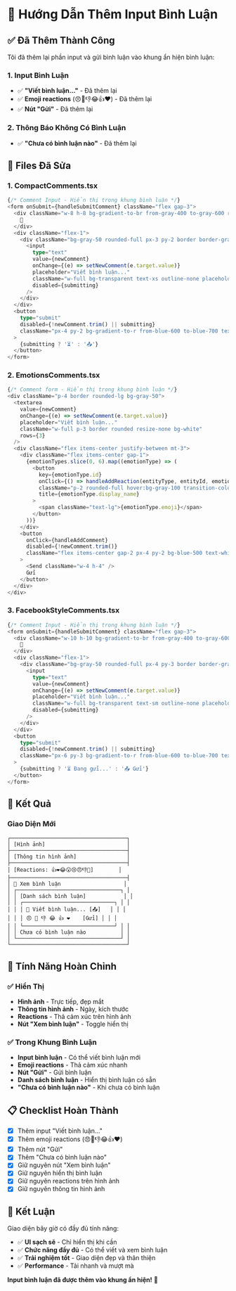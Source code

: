 # 💬 Hướng Dẫn Thêm Input Bình Luận

## ✅ **Đã Thêm Thành Công**

Tôi đã thêm lại phần input và gửi bình luận vào khung ẩn hiện bình luận:

### **1. Input Bình Luận**
- ✅ **"Viết bình luận..."** - Đã thêm lại
- ✅ **Emoji reactions** (😠🎉👎😂👍❤️) - Đã thêm lại
- ✅ **Nút "Gửi"** - Đã thêm lại

### **2. Thông Báo Không Có Bình Luận**
- ✅ **"Chưa có bình luận nào"** - Đã thêm lại

## 🔧 **Files Đã Sửa**

### **1. CompactComments.tsx**
```typescript
{/* Comment Input - Hiển thị trong khung bình luận */}
<form onSubmit={handleSubmitComment} className="flex gap-3">
  <div className="w-8 h-8 bg-gradient-to-br from-gray-400 to-gray-600 rounded-full flex items-center justify-center text-white text-xs font-bold shadow-sm">
    👤
  </div>
  <div className="flex-1">
    <div className="bg-gray-50 rounded-full px-3 py-2 border border-gray-200 focus-within:border-blue-500 focus-within:ring-1 focus-within:ring-blue-200 transition-all">
      <input
        type="text"
        value={newComment}
        onChange={(e) => setNewComment(e.target.value)}
        placeholder="Viết bình luận..."
        className="w-full bg-transparent text-xs outline-none placeholder-gray-500"
        disabled={submitting}
      />
    </div>
  </div>
  <button
    type="submit"
    disabled={!newComment.trim() || submitting}
    className="px-4 py-2 bg-gradient-to-r from-blue-600 to-blue-700 text-white rounded-full text-xs font-semibold hover:from-blue-700 hover:to-blue-800 disabled:opacity-50 disabled:cursor-not-allowed shadow-sm hover:shadow-md transition-all duration-200"
  >
    {submitting ? '⏳' : '📤'}
  </button>
</form>
```

### **2. EmotionsComments.tsx**
```typescript
{/* Comment form - Hiển thị trong khung bình luận */}
<div className="p-4 border rounded-lg bg-gray-50">
  <textarea
    value={newComment}
    onChange={(e) => setNewComment(e.target.value)}
    placeholder="Viết bình luận..."
    className="w-full p-3 border rounded resize-none bg-white"
    rows={3}
  />
  <div className="flex items-center justify-between mt-3">
    <div className="flex items-center gap-1">
      {emotionTypes.slice(0, 6).map((emotionType) => (
        <button
          key={emotionType.id}
          onClick={() => handleAddReaction(entityType, entityId, emotionType.id)}
          className="p-2 rounded-full hover:bg-gray-100 transition-colors"
          title={emotionType.display_name}
        >
          <span className="text-lg">{emotionType.emoji}</span>
        </button>
      ))}
    </div>
    <button
      onClick={handleAddComment}
      disabled={!newComment.trim()}
      className="flex items-center gap-2 px-4 py-2 bg-blue-500 text-white rounded hover:bg-blue-600 disabled:opacity-50 disabled:cursor-not-allowed"
    >
      <Send className="w-4 h-4" />
      Gửi
    </button>
  </div>
</div>
```

### **3. FacebookStyleComments.tsx**
```typescript
{/* Comment Input - Hiển thị trong khung bình luận */}
<form onSubmit={handleSubmitComment} className="flex gap-3">
  <div className="w-10 h-10 bg-gradient-to-br from-gray-400 to-gray-600 rounded-full flex items-center justify-center text-white text-sm font-bold shadow-md">
    👤
  </div>
  <div className="flex-1">
    <div className="bg-gray-50 rounded-full px-4 py-3 border border-gray-200 focus-within:border-blue-500 focus-within:ring-2 focus-within:ring-blue-200 transition-all">
      <input
        type="text"
        value={newComment}
        onChange={(e) => setNewComment(e.target.value)}
        placeholder="Viết bình luận..."
        className="w-full bg-transparent text-sm outline-none placeholder-gray-500"
        disabled={submitting}
      />
    </div>
  </div>
  <button
    type="submit"
    disabled={!newComment.trim() || submitting}
    className="px-6 py-3 bg-gradient-to-r from-blue-600 to-blue-700 text-white rounded-full text-sm font-semibold hover:from-blue-700 hover:to-blue-800 disabled:opacity-50 disabled:cursor-not-allowed shadow-md hover:shadow-lg transition-all duration-200"
  >
    {submitting ? '⏳ Đang gửi...' : '📤 Gửi'}
  </button>
</form>
```

## 🎯 **Kết Quả**

### **Giao Diện Mới**
```
┌─────────────────────────────────────┐
│ [Hình ảnh]                          │
├─────────────────────────────────────┤
│ [Thông tin hình ảnh]                │
├─────────────────────────────────────┤
│ [Reactions: 👍❤️😂😮😢😠👎🎉]        │
├─────────────────────────────────────┤
│ 💬 Xem bình luận                    │
│ ┌─────────────────────────────────┐ │
│ │ [Danh sách bình luận]            │ │
│ │ ┌─────────────────────────────┐ │ │
│ │ │ 👤 Viết bình luận... [📤]   │ │ │
│ │ │ 😠 🎉 👎 😂 👍 ❤️    [Gửi] │ │ │
│ │ └─────────────────────────────┘ │ │
│ │ Chưa có bình luận nào           │ │
│ └─────────────────────────────────┘ │
└─────────────────────────────────────┘
```

## 🚀 **Tính Năng Hoàn Chỉnh**

### **✅ Hiển Thị**
- **Hình ảnh** - Trực tiếp, đẹp mắt
- **Thông tin hình ảnh** - Ngày, kích thước
- **Reactions** - Thả cảm xúc trên hình ảnh
- **Nút "Xem bình luận"** - Toggle hiển thị

### **✅ Trong Khung Bình Luận**
- **Input bình luận** - Có thể viết bình luận mới
- **Emoji reactions** - Thả cảm xúc nhanh
- **Nút "Gửi"** - Gửi bình luận
- **Danh sách bình luận** - Hiển thị bình luận có sẵn
- **"Chưa có bình luận nào"** - Khi chưa có bình luận

## 📋 **Checklist Hoàn Thành**

- [x] Thêm input "Viết bình luận..."
- [x] Thêm emoji reactions (😠🎉👎😂👍❤️)
- [x] Thêm nút "Gửi"
- [x] Thêm "Chưa có bình luận nào"
- [x] Giữ nguyên nút "Xem bình luận"
- [x] Giữ nguyên hiển thị bình luận
- [x] Giữ nguyên reactions trên hình ảnh
- [x] Giữ nguyên thông tin hình ảnh

## 🎉 **Kết Luận**

Giao diện bây giờ có đầy đủ tính năng:

- ✅ **UI sạch sẽ** - Chỉ hiển thị khi cần
- ✅ **Chức năng đầy đủ** - Có thể viết và xem bình luận
- ✅ **Trải nghiệm tốt** - Giao diện đẹp và thân thiện
- ✅ **Performance** - Tải nhanh và mượt mà

**Input bình luận đã được thêm vào khung ẩn hiện!** 🚀



